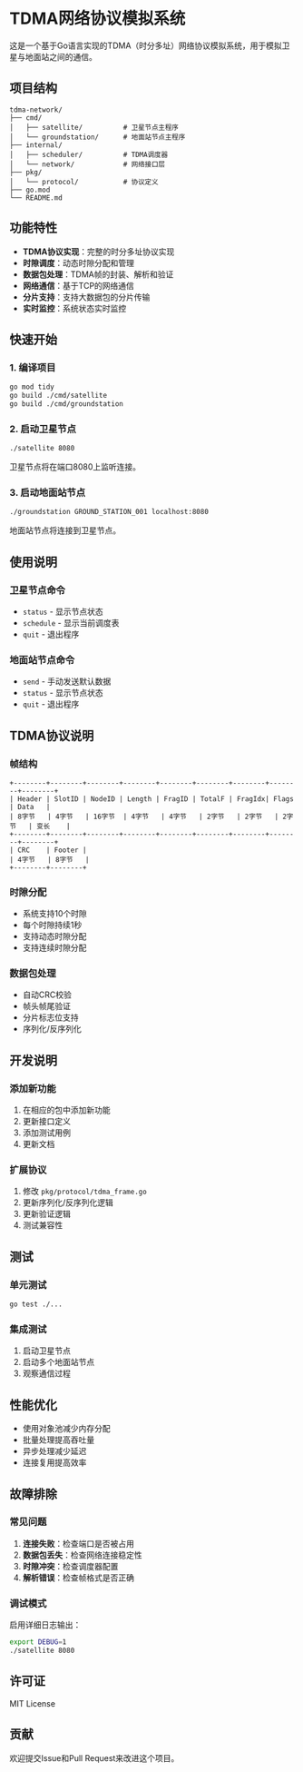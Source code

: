 # TDMA网络协议模拟系统

这是一个基于Go语言实现的TDMA（时分多址）网络协议模拟系统，用于模拟卫星与地面站之间的通信。

## 项目结构

```
tdma-network/
├── cmd/
│   ├── satellite/          # 卫星节点主程序
│   └── groundstation/      # 地面站节点主程序
├── internal/
│   ├── scheduler/          # TDMA调度器
│   └── network/            # 网络接口层
├── pkg/
│   └── protocol/           # 协议定义
├── go.mod
└── README.md
```

## 功能特性

- **TDMA协议实现**：完整的时分多址协议实现
- **时隙调度**：动态时隙分配和管理
- **数据包处理**：TDMA帧的封装、解析和验证
- **网络通信**：基于TCP的网络通信
- **分片支持**：支持大数据包的分片传输
- **实时监控**：系统状态实时监控

## 快速开始

### 1. 编译项目

```bash
go mod tidy
go build ./cmd/satellite
go build ./cmd/groundstation
```

### 2. 启动卫星节点

```bash
./satellite 8080
```

卫星节点将在端口8080上监听连接。

### 3. 启动地面站节点

```bash
./groundstation GROUND_STATION_001 localhost:8080
```

地面站节点将连接到卫星节点。

## 使用说明

### 卫星节点命令

- `status` - 显示节点状态
- `schedule` - 显示当前调度表
- `quit` - 退出程序

### 地面站节点命令

- `send` - 手动发送默认数据
- `status` - 显示节点状态
- `quit` - 退出程序

## TDMA协议说明

### 帧结构

```
+--------+--------+--------+--------+--------+--------+--------+--------+--------+
| Header | SlotID | NodeID | Length | FragID | TotalF | FragIdx| Flags | Data   |
| 8字节   | 4字节   | 16字节  | 4字节   | 4字节   | 2字节   | 2字节   | 2字节   | 变长    |
+--------+--------+--------+--------+--------+--------+--------+--------+--------+
| CRC    | Footer |
| 4字节   | 8字节   |
+--------+--------+
```

### 时隙分配

- 系统支持10个时隙
- 每个时隙持续1秒
- 支持动态时隙分配
- 支持连续时隙分配

### 数据包处理

- 自动CRC校验
- 帧头帧尾验证
- 分片标志位支持
- 序列化/反序列化

## 开发说明

### 添加新功能

1. 在相应的包中添加新功能
2. 更新接口定义
3. 添加测试用例
4. 更新文档

### 扩展协议

1. 修改 `pkg/protocol/tdma_frame.go`
2. 更新序列化/反序列化逻辑
3. 更新验证逻辑
4. 测试兼容性

## 测试

### 单元测试

```bash
go test ./...
```

### 集成测试

1. 启动卫星节点
2. 启动多个地面站节点
3. 观察通信过程

## 性能优化

- 使用对象池减少内存分配
- 批量处理提高吞吐量
- 异步处理减少延迟
- 连接复用提高效率

## 故障排除

### 常见问题

1. **连接失败**：检查端口是否被占用
2. **数据包丢失**：检查网络连接稳定性
3. **时隙冲突**：检查调度器配置
4. **解析错误**：检查帧格式是否正确

### 调试模式

启用详细日志输出：

```bash
export DEBUG=1
./satellite 8080
```

## 许可证

MIT License

## 贡献

欢迎提交Issue和Pull Request来改进这个项目。 